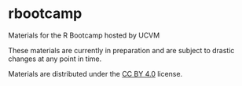 # rbootcamp
Materials for the R Bootcamp hosted by UCVM


These materials are currently in preparation and are subject to drastic changes at any point in time.


Materials are distributed under the [CC BY 4.0](https://creativecommons.org/licenses/by/4.0/) license.